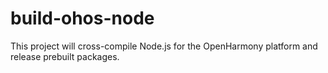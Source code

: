 # build-ohos-node

This project will cross-compile Node.js for the OpenHarmony platform and release prebuilt packages.
